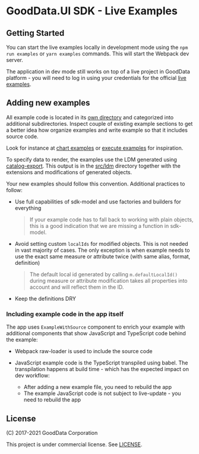 # GoodData.UI SDK - Live Examples

## Getting Started

You can start the live examples locally in development mode using the `npm run examples` or `yarn examples` commands. This
will start the Webpack dev server.

The application in dev mode still works on top of a live project in GoodData platform - you will need to
log in using your credentials for the official [live examples](https://gooddata-examples.herokuapp.com/registration).

## Adding new examples

All example code is located in its [own directory](./src/examples) and categorized into additional subdirectories. Inspect
couple of existing example sections to get a better idea how organize examples and write example so that it includes
source code.

Look for instance at [chart examples](./src/examples/basic) or [execute examples](./src/examples/execution) for inspiration.

To specify data to render, the examples use the LDM generated using [catalog-export](../../tools/catalog-export). This output
is in the [src/ldm](./src/ldm) directory together with the extensions and modifications of generated objects.

Your new examples should follow this convention. Additional practices to follow:

-   Use full capabilities of sdk-model and use factories and builders for everything

    > If your example code has to fall back to working with plain objects, this is a good indication that we are missing
    > a function in sdk-model.

-   Avoid setting custom `localIds` for modified objects. This is not needed in vast majority of cases. The only
    exception is when example needs to use the exact same measure or attribute twice (with same alias, format, definition)

    > The default local id generated by calling `m.defaultLocalId()` during measure or attribute modification takes all
    > properties into account and will reflect them in the ID.

-   Keep the definitions DRY

### Including example code in the app itself

The app uses `ExampleWithSource` component to enrich your example with additional components that show JavaScript and
TypeScript code behind the example:

-   Webpack raw-loader is used to include the source code
-   JavaScript example code is the TypeScript transpiled using babel. The transpilation happens at build time - which
    has the expected impact on dev workflow:

    -   After adding a new example file, you need to rebuild the app
    -   The example JavaScript code is not subject to live-update - you need to rebuild the app

## License

(C) 2017-2021 GoodData Corporation

This project is under commercial license. See [LICENSE](LICENSE).
